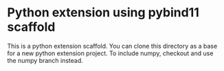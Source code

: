 # Python extension using pybind11 scaffold

This is a python extension scaffold. You can clone this directory as a base for a new python extension project.
To include numpy, checkout and use the numpy branch instead.

